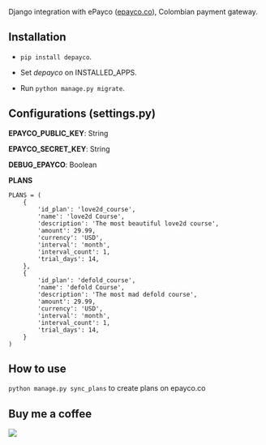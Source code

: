 Django integration with ePayco ([epayco.co](https://www.epayco.co)), Colombian payment gateway.

## Installation
- `pip install depayco`.

- Set _depayco_ on INSTALLED_APPS.

- Run `python manage.py migrate`.

## Configurations (settings.py)

**EPAYCO_PUBLIC_KEY**: String

**EPAYCO_SECRET_KEY**: String

**DEBUG_EPAYCO**: Boolean

**PLANS**
```
PLANS = (
    {
        'id_plan': 'love2d_course',
        'name': 'love2d Course',
        'description': 'The most beautiful love2d course',
        'amount': 29.99,
        'currency': 'USD',
        'interval': 'month',
        'interval_count': 1,
        'trial_days': 14,
    },
    {
        'id_plan': 'defold_course',
        'name': 'defold Course',
        'description': 'The most mad defold course',
        'amount': 29.99,
        'currency': 'USD',
        'interval': 'month',
        'interval_count': 1,
        'trial_days': 14,
    }
)
```

## How to use

`python manage.py sync_plans` to create plans on epayco.co

## Buy me a coffee

[![](https://cdn4.iconfinder.com/data/icons/simple-peyment-methods/512/paypal-64.png)](https://paypal.me/alonsoenrique)
